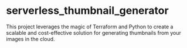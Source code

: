 # serverless_thumbnail_generator
This project leverages the magic of Terraform and Python to create a scalable and cost-effective solution for generating thumbnails from your images in the cloud.
